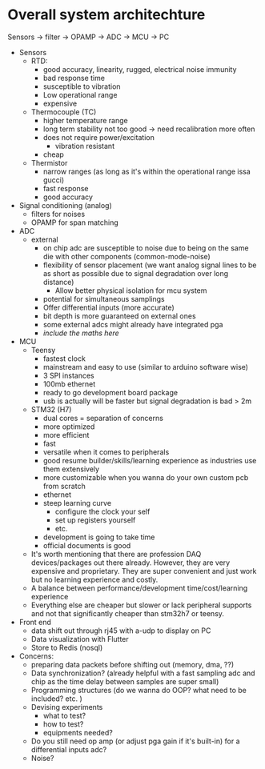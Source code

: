 # Overall system architechture
Sensors -> filter -> OPAMP -> ADC -> MCU -> PC
- Sensors
	- RTD:
		- good accuracy, linearity, rugged, electrical noise immunity
		- bad response time
		- susceptible to vibration
		- Low operational range
		- expensive
	- Thermocouple (TC)
		- higher temperature range
		- long term stability not too good -> need recalibration more often
		- does not require power/excitation
			- vibration resistant
		- cheap
	- Thermistor
		- narrow ranges (as long as it's within the operational range issa gucci)
		- fast response
		- good accuracy
- Signal conditioning (analog)
	- filters for noises
	- OPAMP for span matching
- ADC
	- external
		- on chip adc are susceptible to noise due to being on the same die with other components (common-mode-noise)
		- flexibility of sensor placement (we want analog signal lines to be as short as possible due to signal degradation over long distance)
			- Allow better physical isolation for mcu system
		- potential for simultaneous samplings
		- Offer differential inputs (more accurate)
		- bit depth is more guaranteed on external ones
		- some external adcs might already have integrated pga
		- *include the maths here*
- MCU
	- Teensy
		- fastest clock
		- mainstream and easy to use (similar to arduino software wise)
		- 3 SPI instances
		- 100mb ethernet
		- ready to go development board package
		- usb is actually will be faster but signal degradation is bad > 2m
	- STM32 (H7)
		- dual cores = separation of concerns
		- more optimized
		- more efficient
		- fast
		- versatile when it comes to peripherals
		- good resume builder/skills/learning experience as industries use them extensively
		- more customizable when you wanna do your own custom pcb from scratch
		- ethernet
		- steep learning curve
			- configure the clock your self
			- set up registers yourself
			- etc.
		- development is going to take time
		- official documents is good
	- It's worth mentioning that there are profession DAQ devices/packages out there already. However, they are very expensive and proprietary. They are super convenient and just work but no learning experience and costly. 
	- A balance between performance/development time/cost/learning experience
	- Everything else are cheaper but slower or lack peripheral supports and not that significantly cheaper than stm32h7 or teensy.
- Front end
	- data shift out through rj45 with a-udp to display on PC
	- Data visualization with Flutter
	- Store to Redis (nosql)
- Concerns:
	- preparing data packets before shifting out  (memory, dma, ??)
	- Data synchronization? (already helpful with a fast sampling adc and chip as the time delay between samples are super small)
	- Programming structures (do we wanna do OOP? what need to be included? etc. )
	- Devising experiments
		- what to test?
		- how to test?
		- equipments needed?
	- Do you still need op amp (or adjust pga gain if it's built-in) for a differential inputs adc?
	- Noise?